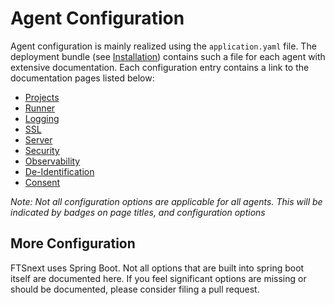 # Agent Configuration

Agent configuration is mainly realized using the `application.yaml` file. The deployment bundle 
(see [Installation](../usage/installation.md)) contains such a file for each agent with extensive 
documentation. Each configuration entry contains a link to the documentation pages listed below:

* [Projects](./projects.md)
* [Runner](./runner.md)
* [Logging](./logging.md)
* [SSL](./ssl-bundles.md)
* [Server](./server.md)
* [Security](./security/index.md)
* [Observability](./observability.md)
* [De-Identification](./de-identification.md)
* [Consent](./consent.md)

_Note: Not all configuration options are applicable for all agents. This will be indicated by 
badges on page titles, and configuration options_

## More Configuration

FTSnext uses Spring Boot. Not all options that are built into spring boot itself are documented 
here. If you feel significant options are missing or should be documented, please consider filing 
a pull request.

